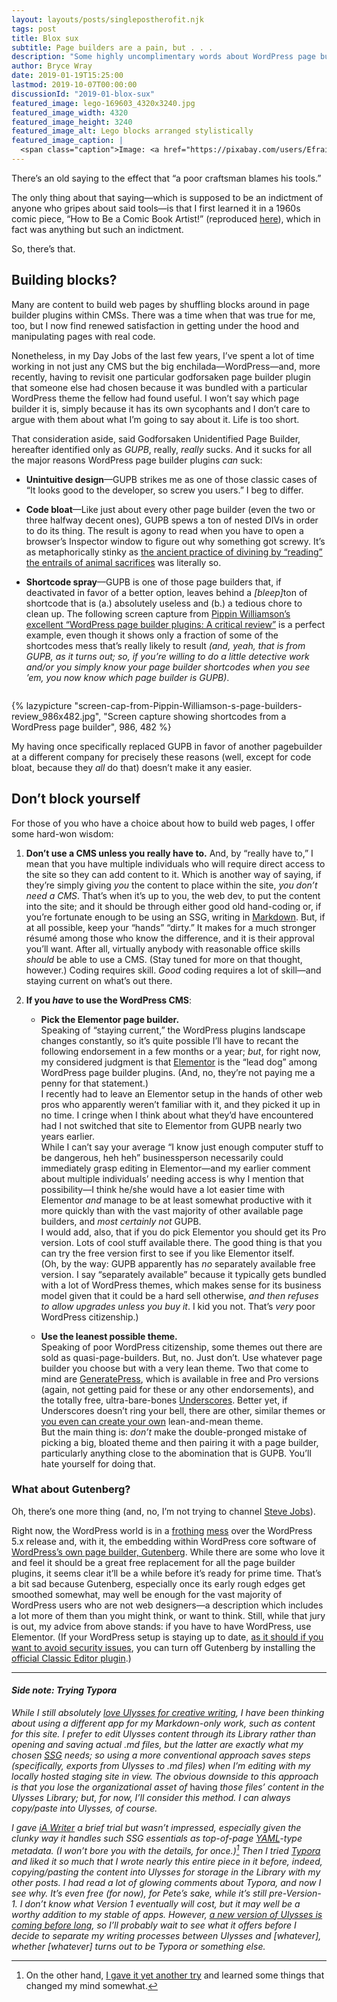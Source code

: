 ```yaml
---
layout: layouts/posts/singlepostherofit.njk
tags: post
title: Blox sux
subtitle: Page builders are a pain, but . . .
description: "Some highly uncomplimentary words about WordPress page builders."
author: Bryce Wray
date: 2019-01-19T15:25:00
lastmod: 2019-10-07T00:00:00
discussionId: "2019-01-blox-sux"
featured_image: lego-169603_4320x3240.jpg
featured_image_width: 4320
featured_image_height: 3240
featured_image_alt: Lego blocks arranged stylistically
featured_image_caption: |
  <span class="caption">Image: <a href="https://pixabay.com/users/Efraimstochter-12351/?utm_source=link-attribution&amp;utm_medium=referral&amp;utm_campaign=image&amp;utm_content=169603">M W</a>; <a href="https://pixabay.com/?utm_source=link-attribution&amp;utm_medium=referral&amp;utm_campaign=image&amp;utm_content=169603">Pixabay</a></span>
---
```


There’s an old saying to the effect that “a poor craftsman blames his tools.”

The only thing about that saying—which is supposed to be an indictment of anyone who gripes about said tools—is that I first learned it in a 1960s comic piece, “How to Be a Comic Book Artist!” (reproduced [here](https://benjaminherman.wordpress.com/2018/09/01/marie-severin-1929-to-2018/)), which in fact was anything but such an indictment.

So, there’s that.

## Building blocks?

Many are content to build web pages by shuffling blocks around in page builder plugins within CMSs. There was a time when that was true for me, too, but I now find renewed satisfaction in getting under the hood and manipulating pages with real code.

Nonetheless, in my Day Jobs of the last few years, I’ve spent a lot of time working in not just any CMS but the big enchilada—WordPress—and, more recently, having to revisit one particular godforsaken page builder plugin that someone else had chosen because it was bundled with a particular WordPress theme the fellow had found useful. I won’t say which page builder it is, simply because it has its own sycophants and I don’t care to argue with them about what I’m going to say about it. Life is too short.

That consideration aside, said Godforsaken Unidentified Page Builder, hereafter identified only as *GUPB*, really, *really* sucks. And it sucks for all the major reasons WordPress page builder plugins *can* suck:

- **Unintuitive design**—GUPB strikes me as one of those classic cases of “It looks good to the developer, so screw you users.” I beg to differ.

- **Code bloat**—Like just about every other page builder (even the two or three halfway decent ones), GUPB spews a ton of nested DIVs in order to do its thing. The result is agony to read when you have to open a browser’s Inspector window to figure out why something got screwy. It’s as metaphorically stinky as [the ancient practice of divining by “reading” the entrails of animal sacrifices](https://en.wikipedia.org/wiki/Haruspex) was literally so.

- **Shortcode spray**—GUPB is one of those page builders that, if deactivated in favor of a better option, leaves behind a <em>\[bleep\]</em>ton of shortcode that is (a.)&nbsp;absolutely useless and (b.)&nbsp;a tedious chore to clean up. The following screen capture from [Pippin Williamson’s excellent “WordPress page builder plugins: A critical review”](https://pippinsplugins.com/wordpress-page-builder-plugins-critical-review/) is a perfect example, even though it shows only a  fraction of some of the shortcodes mess that’s really likely to result *(and, yeah, that is from GUPB, as it turns out; so, if you’re willing to do a little detective work and/or you simply know your page builder shortcodes when you see ’em, you now know which page builder is GUPB)*.
<p style="height: 0; margin: 0;">&nbsp;</p><!-- Needed to get the image out from the list for formatting -->

{% lazypicture "screen-cap-from-Pippin-Williamson-s-page-builders-review_986x482.jpg", "Screen capture showing shortcodes from a WordPress page builder", 986, 482 %}

My having once specifically replaced GUPB in favor of another pagebuilder at a different company for precisely these reasons (well, except for code bloat, because they *all* do that) doesn’t make it any easier.

## Don’t block yourself

For those of you who have a choice about how to build web pages, I offer some hard-won wisdom:

1. **Don’t use a CMS unless you really have to.** And, by “really have to,” I mean that you have multiple individuals who will require direct access to the site so they can add content to it. Which is another way of saying, if they’re simply giving *you* the content to place within the site, *you don’t need a CMS*. That’s when it’s up to you, the web dev, to put the content into the site; and it should be through either good old hand-coding or, if you’re fortunate enough to be using an SSG, writing in [Markdown](https://daringfireball.net/projects/markdown). But, if at all possible, keep your “hands” “dirty.” It makes for a much stronger résumé among those who know the difference, and it is their approval you’ll want. After all, virtually anybody with reasonable office skills *should* be able to use a CMS. (Stay tuned for more on that thought, however.) Coding requires skill. *Good* coding requires a lot of skill—and staying current on what’s out there.

2. **If you *have* to use the WordPress CMS**:  

   - **Pick the Elementor page builder.**  
	 Speaking of “staying current,” the WordPress plugins landscape changes constantly, so it’s quite possible I’ll have to recant the following endorsement in a few months or a year; *but*, for right now, my considered judgment is that [Elementor](https://elementor.com) is the “lead dog” among WordPress page builder plugins. (And, no, they’re not paying me a penny for that statement.)  
	 I recently had to leave an Elementor setup in the hands of other web pros who apparently weren’t familiar with it, and they picked it up in no time. I cringe when I think about what they’d have encountered had I not switched that site to Elementor from GUPB nearly two years earlier.  
	 While I can’t say your average “I know just enough computer stuff to be dangerous, heh heh” businessperson necessarily could immediately grasp editing in Elementor—and my earlier comment about multiple individuals’ needing access is why I mention that possibility—I think he/she would have a lot easier time with Elementor *and* manage to be at least somewhat productive with it more quickly than with the vast majority of other available page builders, and *most certainly not* GUPB.  
	 I would add, also, that if you do pick Elementor you should get its Pro version. Lots of cool stuff available there. The good thing is that you can try the free version first to see if you like Elementor itself.  
	 (Oh, by the way: GUPB apparently has *no* separately available free version. I say “separately available” because it typically gets bundled with a lot of WordPress themes, which makes sense for its business model given that it could be a hard sell otherwise, *and then refuses to allow upgrades unless you buy it*. I kid you not. That’s *very* poor WordPress citizenship.)

   - **Use the leanest possible theme.**  
	 Speaking of poor WordPress citizenship, some themes out there are sold as quasi-page-builders. But, no. Just don’t. Use whatever page builder you choose but with a very lean theme. Two that come to mind are [GeneratePress](https://generatepress.com), which is available in free and Pro versions (again, not getting paid for these or any other endorsements), and the totally free, ultra-bare-bones [Underscores](https://underscores.me). Better yet, if Underscores doesn’t ring your bell, there are other, similar themes or [you even can create your own](https://codex.wordpress.org/Theme_Development) lean-and-mean theme.  
	 But the main thing is: *don’t* make the double-pronged mistake of picking a big, bloated theme and then pairing it with a page builder, particularly anything close to the abomination that is GUPB. You’ll hate yourself for doing that.

### What about Gutenberg?

Oh, there’s one more thing (and, no, I’m not trying to channel [Steve Jobs](http://mentalfloss.com/article/49097/every-one-more-thing-steve-jobs)).

Right now, the WordPress world is in a [frothing](https://www.rystedtcreative.com/wordpress/wordpress-5-0-gutenberg-2018/) [mess](https://deliciousbrains.com/wordpress-gutenberg/) over the WordPress 5.x release and, with it, the embedding within WordPress core software of [WordPress’s own page builder, Gutenberg](https://wordpress.org/gutenberg/). While there are some who love it and feel it should be a great free replacement for all the page builder plugins, it seems clear it’ll be a while before it’s ready for prime time. That’s a bit sad because Gutenberg, especially once its early rough edges get smoothed somewhat, may well be enough for the vast majority of WordPress users who are not web designers—a description which includes a lot more of them than you might think, or want to think. Still, while that jury is out, my advice from above stands: if you have to have WordPress, use Elementor. (If your WordPress setup is staying up to date, [as it should if you want to avoid security issues](https://www.malcare.com/blog/2018/02/06/important-wp-security-updates/), you can turn off Gutenberg by installing the [official Classic Editor plugin](https://wordpress.org/plugins/classic-editor/).)

---- 

#### *Side note: Trying Typora*

*While I still absolutely [love Ulysses for creative writing](/posts/2018/09/why-finally-settled-ulysses), I have been thinking about using a different app for my Markdown-only work, such as content for this site. I prefer to edit Ulysses content through its Library rather than opening and saving actual .md files, but the latter are exactly what my chosen [SSG](https://www.staticgen.com) needs; so using a more conventional approach saves steps (specifically, exports from Ulysses to .md files) when I’m editing with my locally hosted staging site in view. The obvious downside to this approach is that you lose the organizational asset of* having *those files’ content in the Ulysses Library; but, for now, I’ll consider this method. I can always copy/paste into Ulysses, of course.*

*I gave [iA Writer](https://ia.net/writer) a brief trial but wasn’t impressed, especially given the clunky way it handles such SSG essentials as top-of-page [YAML](https://yaml.org)-type metadata. (I won’t bore you with the details, for once.)[^1] Then I tried [Typora](https://typora.io) and liked it so much that I wrote nearly this entire piece in it before, indeed, copying/pasting the content into Ulysses for storage in the Library with my other posts. I had read a lot of glowing comments about Typora, and now I see why. It’s even free (for now), for Pete’s sake, while it’s still pre-Version-1. I don’t know what Version 1 eventually will cost, but it may well be a worthy addition to my stable of apps. However, [a new version of Ulysses is coming before long](https://ulysses.app/blog/2019/01/ulysses-15-beta/), so I’ll probably wait to see what it offers before I decide to separate my writing processes between Ulysses and [whatever], whether [whatever] turns out to be Typora or something else.*

[^1]:	On the other hand, [I gave it yet another try](/posts/2019/02/ia-for-io) and learned some things that changed my mind somewhat.